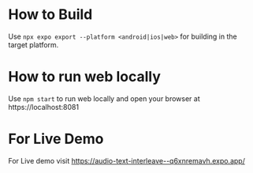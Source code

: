 # How to Build

Use `npx expo export --platform <android|ios|web>` for building in the target platform.

# How to run web locally

Use `npm start` to run web locally and open your browser at https://localhost:8081

# For Live Demo

For Live demo visit https://audio-text-interleave--q6xnremavh.expo.app/
